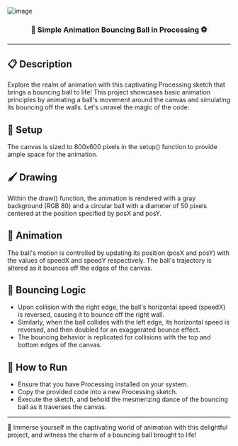 <!-- Heading -->
![image](https://github.com/ibrazqrj/bouncingball-simply/assets/153816768/df887e06-4e28-4690-b9bd-71b9a92e96e2)
<h3 align="center" width="200px"><b>🔵 Simple Animation Bouncing Ball in Processing ⚽</b></h3>

<!-- Desc section -->
---

<b>📋 Description</b>
---
Explore the realm of animation with this captivating Processing sketch that brings a bouncing ball to life! This project showcases basic animation principles by animating a ball's movement around the canvas and simulating its bouncing off the walls. Let's unravel the magic of the code:

🎨 Setup
---
The canvas is sized to 800x600 pixels in the setup() function to provide ample space for the animation.

🖌️ Drawing
---
Within the draw() function, the animation is rendered with a gray background (RGB 80) and a circular ball with a diameter of 50 pixels centered at the position specified by posX and posY.

🚀 Animation
---
The ball's motion is controlled by updating its position (posX and posY) with the values of speedX and speedY respectively. The ball's trajectory is altered as it bounces off the edges of the canvas.

🔄 Bouncing Logic
---
- Upon collision with the right edge, the ball's horizontal speed (speedX) is reversed, causing it to bounce off the right wall.
- Similarly, when the ball collides with the left edge, its horizontal speed is reversed, and then doubled for an exaggerated bounce effect.
- The bouncing behavior is replicated for collisions with the top and bottom edges of the canvas.

🚀 How to Run
---
- Ensure that you have Processing installed on your system.
- Copy the provided code into a new Processing sketch.
- Execute the sketch, and behold the mesmerizing dance of the bouncing ball as it traverses the canvas.

---
🌱 Immerse yourself in the captivating world of animation with this delightful project, and witness the charm of a bouncing ball brought to life!
